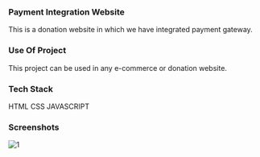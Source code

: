 ### Payment Integration Website
This is a donation website in which we have integrated payment gateway.

### Use Of Project
This project can be used in any e-commerce or donation website.

### Tech Stack
HTML
CSS
JAVASCRIPT


### Screenshots
![1](https://user-images.githubusercontent.com/63583646/124602004-0ec97600-de86-11eb-809b-51e0d83a2be6.png)

